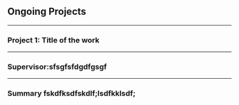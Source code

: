 
## Ongoing Projects
----
### Project 1: Title of the work
----
### Supervisor:sfsgfsfdgdfgsgf
----
### Summary fskdfksdfskdlf;lsdfkklsdf;

